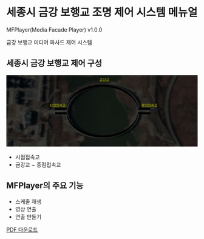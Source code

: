 # 세종시 금강 보행교 조명 제어 시스템 메뉴얼
MFPlayer(Media Facade Player) v1.0.0

금강 보행교 미디어 파사드 제어 시스템

## 세종시 금강 보행교 제어 구성

<img src="./keumkang.jpg"/>

* 시점접속교
* 금강교 ~ 종점접속교

## MFPlayer의 주요 기능
* 스케줄 재생
* 영상 연출
* 연출 만들기

[PDF 다운로드](https://drive.google.com/file/d/1ka6aNm--UOfJ7sWfToVvxStk86VaTYgz/view?usp=sharing)
